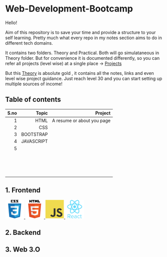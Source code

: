 # Web-Development-Bootcamp

Hello!

Aim of this repository is to save your time and provide a structure to your self learning. Pretty much what every repo in my notes section aims to do in different tech domains.

It contains two folders. Theory and Practical. Both will go simulataneous in Theory folder. But for convenience it is documented differently, so you can refer all projects (level wise) at a single place -> [Projects]()

But this [Theory]() is absolute gold , it contains all the notes, links and even level wise project guidance.
Just reach level 30 and you can start setting up multiple sources of income!

## Table of contents

| **S.no** | **Topic** | **Project**               |
|---------:|----------:|---------------------------:             |
| 1        | HTML      | A resume or about you page           |
| 2        | CSS       |             |
| 3        | BOOTSTRAP |             |
| 4        | JAVASCRIPT|             |
| 5        |           |             |
|          |           |
|          |           |
|          |           |
|          |           |
|          |           |
|          |           |
|          |           |
|          |           |
|          |           |
|          |           |
|          |           |
|          |           |
|          |           |
|          |           |
|          |           |

## 1. Frontend
<a href="https://www.w3schools.com/css/" target="_blank" rel="noreferrer"> <img src="https://raw.githubusercontent.com/devicons/devicon/master/icons/css3/css3-original-wordmark.svg" alt="css3" width="60" height="60"/> </a><a href="https://www.w3.org/html/" target="_blank" rel="noreferrer"> <img src="https://raw.githubusercontent.com/devicons/devicon/master/icons/html5/html5-original-wordmark.svg" alt="html5" width="60" height="60"/> </a> <a href="https://developer.mozilla.org/en-US/docs/Web/JavaScript" target="_blank" rel="noreferrer"> <img src="https://raw.githubusercontent.com/devicons/devicon/master/icons/javascript/javascript-original.svg" alt="javascript" width="60" height="60"/> </a>
<a href="https://reactjs.org/" target="_blank" rel="noreferrer"> <img src="https://raw.githubusercontent.com/devicons/devicon/master/icons/react/react-original-wordmark.svg" alt="react" width="60" height="60"/> </a>
  

## 2. Backend

## 3. Web 3.O

